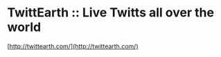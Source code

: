 <!--
id: 32671203
link: http://tumblr.atmos.org/post/32671203/twittearth-live-twitts-all-over-the-world
slug: twittearth-live-twitts-all-over-the-world
date: Wed Apr 23 2008 14:45:11 GMT-0700 (PDT)
publish: 2008-04-023
tags: 
title: TwittEarth :: Live Twitts all over the world
-->


TwittEarth :: Live Twitts all over the world
============================================

[http://twittearth.com/](http://twittearth.com/)

